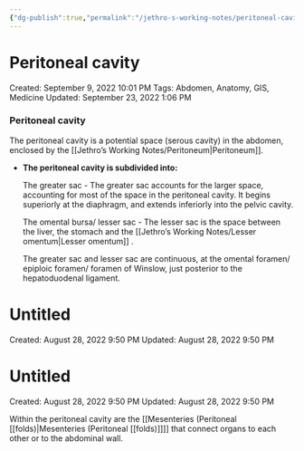```yaml
---
{"dg-publish":true,"permalink":"/jethro-s-working-notes/peritoneal-cavity/","dgPassFrontmatter":true}
---
```



# Peritoneal cavity

Created: September 9, 2022 10:01 PM
Tags: Abdomen, Anatomy, GIS, Medicine
Updated: September 23, 2022 1:06 PM

### Peritoneal cavity

The peritoneal cavity is a potential space (serous cavity) in the abdomen, enclosed by the [[Jethro’s Working Notes/Peritoneum\|Peritoneum]]. 

- **The peritoneal cavity is subdivided into:**
    
    The greater sac - The greater sac accounts for the larger space, accounting for most of the space in the peritoneal cavity. It begins superiorly at the diaphragm, and extends inferiorly into the pelvic cavity.
    
    The omental bursa/ lesser sac - The lesser sac is the space between the liver, the stomach and the [[Jethro’s Working Notes/Lesser omentum\|Lesser omentum]] .
    
    The greater sac and lesser sac are continuous, at the omental foramen/ epiploic foramen/ foramen of Winslow, just posterior to the hepatoduodenal ligament.
    
    
<div class="transclusion internal-embed is-loaded"><div class="markdown-embed">





# Untitled

Created: August 28, 2022 9:50 PM
Updated: August 28, 2022 9:50 PM

</div></div>

    
    
<div class="transclusion internal-embed is-loaded"><div class="markdown-embed">





# Untitled

Created: August 28, 2022 9:50 PM
Updated: August 28, 2022 9:50 PM

</div></div>

    

Within the peritoneal cavity are the [[Mesenteries (Peritoneal [[folds)\|Mesenteries (Peritoneal [[folds)]]]] that connect organs to each other or to the abdominal wall.